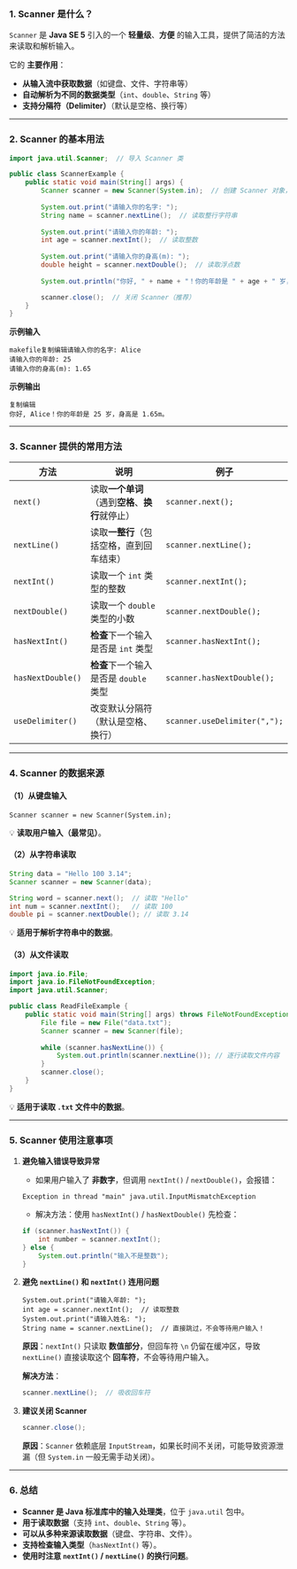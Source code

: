 ### **1. Scanner 是什么？**

`Scanner` 是 **Java SE 5** 引入的一个 **轻量级**、**方便** 的输入工具，提供了简洁的方法来读取和解析输入。

它的 **主要作用**：

- **从输入流中获取数据**（如键盘、文件、字符串等）
- **自动解析为不同的数据类型**（`int`、`double`、`String` 等）
- **支持分隔符（Delimiter）**（默认是空格、换行等）

------

### **2. Scanner 的基本用法**

```java
import java.util.Scanner;  // 导入 Scanner 类

public class ScannerExample {
    public static void main(String[] args) {
        Scanner scanner = new Scanner(System.in);  // 创建 Scanner 对象，读取用户输入
        
        System.out.print("请输入你的名字: ");
        String name = scanner.nextLine();  // 读取整行字符串
        
        System.out.print("请输入你的年龄: ");
        int age = scanner.nextInt();  // 读取整数
        
        System.out.print("请输入你的身高(m): ");
        double height = scanner.nextDouble();  // 读取浮点数
        
        System.out.println("你好, " + name + "！你的年龄是 " + age + " 岁，身高是 " + height + "m。");

        scanner.close();  // 关闭 Scanner（推荐）
    }
}

```

**示例输入**

```
makefile复制编辑请输入你的名字: Alice
请输入你的年龄: 25
请输入你的身高(m): 1.65
```

**示例输出**

```
复制编辑
你好, Alice！你的年龄是 25 岁，身高是 1.65m。
```

------

### **3. Scanner 提供的常用方法**

| 方法              | 说明                                             | 例子                         |
| ----------------- | ------------------------------------------------ | ---------------------------- |
| `next()`          | 读取**一个单词**（遇到**空格**、**换行**就停止） | `scanner.next();`            |
| `nextLine()`      | 读取**一整行**（包括空格，直到回车结束）         | `scanner.nextLine();`        |
| `nextInt()`       | 读取一个 `int` 类型的整数                        | `scanner.nextInt();`         |
| `nextDouble()`    | 读取一个 `double` 类型的小数                     | `scanner.nextDouble();`      |
| `hasNextInt()`    | **检查**下一个输入是否是 `int` 类型              | `scanner.hasNextInt();`      |
| `hasNextDouble()` | **检查**下一个输入是否是 `double` 类型           | `scanner.hasNextDouble();`   |
| `useDelimiter()`  | 改变默认分隔符（默认是空格、换行）               | `scanner.useDelimiter(",");` |

------

### **4. Scanner 的数据来源**

#### **（1）从键盘输入**

```
Scanner scanner = new Scanner(System.in);
```

💡 **读取用户输入（最常见）**。

#### **（2）从字符串读取**

```java
String data = "Hello 100 3.14";
Scanner scanner = new Scanner(data);

String word = scanner.next();  // 读取 "Hello"
int num = scanner.nextInt();   // 读取 100
double pi = scanner.nextDouble(); // 读取 3.14
```

💡 **适用于解析字符串中的数据**。

#### **（3）从文件读取**

```java
import java.io.File;
import java.io.FileNotFoundException;
import java.util.Scanner;

public class ReadFileExample {
    public static void main(String[] args) throws FileNotFoundException {
        File file = new File("data.txt");
        Scanner scanner = new Scanner(file);
        
        while (scanner.hasNextLine()) {
            System.out.println(scanner.nextLine()); // 逐行读取文件内容
        }
        scanner.close();
    }
}
```

💡 **适用于读取 `.txt` 文件中的数据**。

------

### **5. Scanner 使用注意事项**

1. **避免输入错误导致异常**

   - 如果用户输入了 **非数字**，但调用 `nextInt()` / `nextDouble()`，会报错：

   ```
   Exception in thread "main" java.util.InputMismatchException
   ```

   - 解决方法：使用 `hasNextInt()` / `hasNextDouble()` 先检查：

   ```java
   if (scanner.hasNextInt()) {
       int number = scanner.nextInt();
   } else {
       System.out.println("输入不是整数");
   }
   ```

2. **避免 `nextLine()` 和 `nextInt()` 连用问题**

   ```
   System.out.print("请输入年龄: ");
   int age = scanner.nextInt();  // 读取整数
   System.out.print("请输入姓名: ");
   String name = scanner.nextLine();  // 直接跳过，不会等待用户输入！
   ```

   **原因**：`nextInt()` 只读取 **数值部分**，但回车符 `\n` 仍留在缓冲区，导致 `nextLine()` 直接读取这个 **回车符**，不会等待用户输入。

   **解决方法**：

   ```java
   scanner.nextLine();  // 吸收回车符
   ```

3. **建议关闭 Scanner**

   ```java
   scanner.close();
   ```

   **原因**：`Scanner` 依赖底层 `InputStream`，如果长时间不关闭，可能导致资源泄漏（但 `System.in` 一般无需手动关闭）。

------

### **6. 总结**

- **Scanner 是 Java 标准库中的输入处理类**，位于 `java.util` 包中。
- **用于读取数据**（支持 `int`、`double`、`String` 等）。
- **可以从多种来源读取数据**（键盘、字符串、文件）。
- **支持检查输入类型**（`hasNextInt()` 等）。
- **使用时注意 `nextInt()` / `nextLine()` 的换行问题**。